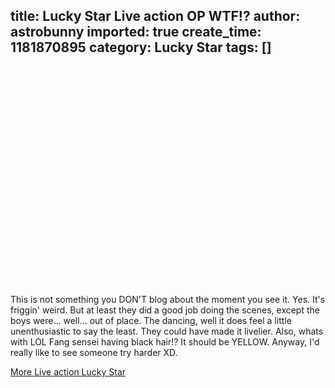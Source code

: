 title: Lucky Star Live action OP WTF!?
author: astrobunny
imported: true
create_time: 1181870895
category: Lucky Star
tags: []
---
<object width="425" height="350"><param name="movie" value="http://www.youtube.com/v/I-NafAnxhCc">
<param name="wmode" value="transparent">
<embed src="http://www.youtube.com/v/I-NafAnxhCc" type="application/x-shockwave-flash" wmode="transparent" width="425" height="350"></embed></object>  
  
This is not something you DON'T blog about the moment you see it. Yes. It's friggin' weird. But at least they did a good job doing the scenes, except the boys were... well... out of place. The dancing, well it does feel a little unenthusiastic to say the least. They could have made it livelier. Also, whats with LOL Fang sensei having black hair!? It should be YELLOW. Anyway, I'd really like to see someone try harder XD.  
  
 [More Live action Lucky Star](http://www.haruhidance.com/2007/06/02/lucky-live-action/)